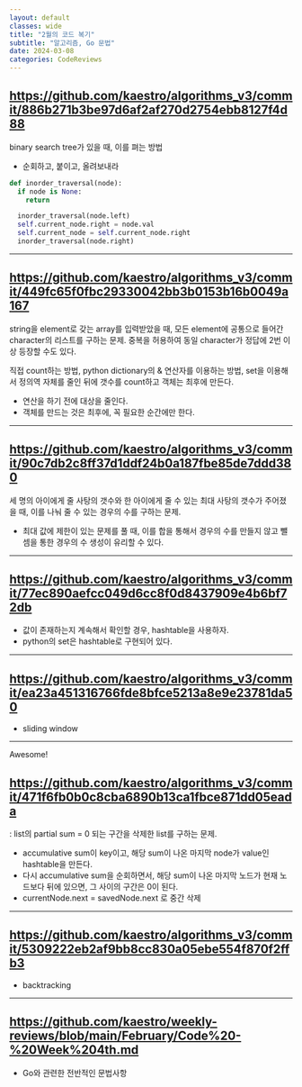 ```yaml
---
layout: default
classes: wide
title: "2월의 코드 복기"
subtitle: "알고리즘, Go 문법"
date: 2024-03-08
categories: CodeReviews
---
```


## <https://github.com/kaestro/algorithms_v3/commit/886b271b3be97d6af2af270d2754ebb8127f4d88>

binary search tree가 있을 때, 이를 펴는 방법

* 순회하고, 붙이고, 올려보내라

```python
def inorder_traversal(node):
  if node is None:
    return

  inorder_traversal(node.left)
  self.current_node.right = node.val
  self.current_node = self.current_node.right
  inorder_traversal(node.right)
```

---

## <https://github.com/kaestro/algorithms_v3/commit/449fc65f0fbc29330042bb3b0153b16b0049a167>

string을 element로 갖는 array를 입력받았을 때, 모든 element에 공통으로 들어간 character의 리스트를 구하는 문제. 중복을 허용하여 동일 character가 정답에 2번 이상 등장할 수도 있다.

직접 count하는 방법, python dictionary의 & 연산자를 이용하는 방법, set을 이용해서 정의역 자체를 줄인 뒤에 갯수를 count하고 객체는 최후에 만든다.

* 연산을 하기 전에 대상을 줄인다.
* 객체를 만드는 것은 최후에, 꼭 필요한 순간에만 한다.

---

## <https://github.com/kaestro/algorithms_v3/commit/90c7db2c8ff37d1ddf24b0a187fbe85de7ddd380>

세 명의 아이에게 줄 사탕의 갯수와 한 아이에게 줄 수 있는 최대 사탕의 갯수가 주어졌을 때, 이를 나눠 줄 수 있는 경우의 수를 구하는 문제.

* 최대 값에 제한이 있는 문제를 풀 때, 이를 합을 통해서 경우의 수를 만들지 않고 뺄셈을 통한 경우의 수 생성이 유리할 수 있다.

---

## <https://github.com/kaestro/algorithms_v3/commit/77ec890aefcc049d6cc8f0d8437909e4b6bf72db>

* 값이 존재하는지 계속해서 확인할 경우, hashtable을 사용하자.
* python의 set은 hashtable로 구현되어 있다.

---

## <https://github.com/kaestro/algorithms_v3/commit/ea23a451316766fde8bfce5213a8e9e23781da50>

* sliding window

---

Awesome!

## <https://github.com/kaestro/algorithms_v3/commit/471f6fb0b0c8cba6890b13ca1fbce871dd05eada>

: list의 partial sum = 0 되는 구간을 삭제한 list를 구하는 문제.

* accumulative sum이 key이고, 해당 sum이 나온 마지막 node가 value인 hashtable을 만든다.
* 다시 accumulative sum을 순회하면서, 해당 sum이 나온 마지막 노드가 현재 노드보다 뒤에 있으면, 그 사이의 구간은 0이 된다.
* currentNode.next = savedNode.next 로 중간 삭제

---

## <https://github.com/kaestro/algorithms_v3/commit/5309222eb2af9bb8cc830a05ebe554f870f2ffb3>

* backtracking

---

## <https://github.com/kaestro/weekly-reviews/blob/main/February/Code%20-%20Week%204th.md>

* Go와 관련한 전반적인 문법사항
